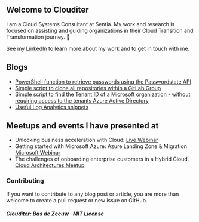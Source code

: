## Welcome to Clouditer

I am a Cloud Systems Consultant at Sentia. My work and research is focused on assisting and guiding organizations in their Cloud Transition and Transformation journey.
:rocket:

See my [LinkedIn](https://www.linkedin.com/in/basdezeeuw89/) to learn more about my work and to get in touch with me.

## Blogs
* [PowerShell function to retrieve passwords using the Passwordstate API](/posts/2020-05-25-passwordstate-powershell-api.md)
* [Simple script to clone all repositories within a GitLab Group](/posts/2020-05-13-cloning-all-gitlab-repositories-in-group.md)
* [Simple script to find the Tenant ID of a Microsoft organization - without requiring access to the tenants Azure Active Directory](/posts/2020-05-13-simple-tool-to-find-tenant-id.md)
* [Useful Log Analytics snippets](/posts/2020-05-13-useful-log-analytics-snippets.md)

## Meetups and events I have presented at
- Unlocking business acceleration with Cloud: [Live Webinar](https://resources.sentia.com/en/isv-seminar-acceleration?utm_campaign=BE%20Seminar%20Software%20is%20eating%20the%20world&utm_content=142651060&utm_medium=social&utm_source=linkedin&hss_channel=lcp-818965)
- Getting started with Microsoft Azure: Azure Landing Zone & Migration [Microsoft Webinar](https://info.microsoft.com/WE-AzureMig-WBNR-FY20-04Apr-29-GettingstartedwithMicrosoftAzureAzureLandingZoneMigration-SRDEM17901_LP01Registration-ForminBody.html)
- The challenges of onboarding enterprise customers in a Hybrid Cloud. [Cloud Architectures Meetup](https://www.meetup.com/nl-NL/Cloud-Architectures-Meetup/events/263062490/)

### Contributing
If you want to contribute to any blog post or article, you are more than welcome to create a pull request or new issue on GitHub.

##### Clouditer: Bas de Zeeuw · MIT License

<!-- Global site tag (gtag.js) - Google Analytics -->
<script async src="https://www.googletagmanager.com/gtag/js?id=UA-166360559-1"></script>
<script>
  window.dataLayer = window.dataLayer || [];
  function gtag(){dataLayer.push(arguments);}
  gtag('js', new Date());

  gtag('config', 'UA-166360559-1');
</script>
